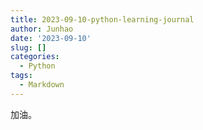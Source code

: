 ```yaml
---
title: 2023-09-10-python-learning-journal
author: Junhao
date: '2023-09-10'
slug: []
categories:
  - Python
tags:
  - Markdown
---
```

  加油。